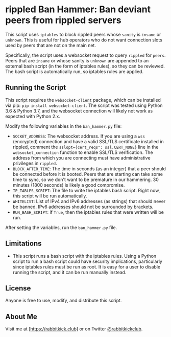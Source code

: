 # rippled Ban Hammer: Ban deviant peers from rippled servers
This script uses `iptables` to block rippled peers whose `sanity` is `insane` or `unknown`. This is useful for hub operators who do not want connection slots used by peers that are not on the main net.

Specifically, the script uses a websocket request to query `rippled` for `peers`. Peers that are `insane` or whose sanity is `unknown` are appended to an external bash script (in the form of iptables rules), so they can be reviewed. The bash script is automatically run, so iptables rules are applied.

## Running the Script
This script requires the `websocket-client` package, which can be installed via pip: `pip install websocket-client`. The script was tested using Python 3.6 & Python 3.7, and the websocket connection will likely not work as expected with Python 2.x.

Modify the following variables in the `ban_hammer.py` file:
- `SOCKET_ADDRESS`: The websocket address. If you are using a `wss` (encrypted) connection and have a valid SSL/TLS certificate installed in rippled, comment the `sslopt={cert_reqs": ssl.CERT_NONE}` line in the `websocket_connection` function to enable SSL/TLS verification. The address from which you are connecting must have administrative privileges in `rippled`.
- `BLOCK_AFTER_TIME`: The time in seconds (as an integer) that a peer should be connected before it is booted. Peers that are starting can take some time to sync, so we don't want to be premature in our hammering. 30 minutes (1800 seconds) is likely a good compromise.
- `IP_TABLES_SCRIPT`: The file to write the iptables bash script. Right now, this script will be run automatically.
- `WHITELIST`: List of IPv4 and IPv6 addresses (as strings) that should never be banned. IPv6 addresses should not be surrounded by brackets.
- `RUN_BASH_SCRIPT`: if `True`, then the iptables rules that were written will be run.

After setting the variables, run the `ban_hammer.py` file.

## Limitations
- This script runs a bash script with the iptables rules. Using a Python script to run a bash script could have security implications, particularly since iptables rules must be run as root. It is easy for a user to disable running the script, and it can be run manually instead.

## License
Anyone is free to use, modify, and distribute this script.

## About Me
Visit me at [https://rabbitkick.club] or on Twitter [@rabbitkickclub].


[https://rabbitkick.club]:https://rabbitkick.club
[@rabbitkickclub]:https://twitter.com/rabbitkickclub
